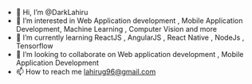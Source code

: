 - 👋 Hi, I’m @DarkLahiru
- 👀 I’m interested in Web Application development , Mobile Application Development, Machine Learning , Computer Vision and more
- 🌱 I’m currently learning ReactJS , AngularJS , React Native , NodeJs , Tensorflow
- 💞️ I’m looking to collaborate on Web application development , Mobile Application Development
- 📫 How to reach me lahirug96@gmail.com

<!---
DarkLahiru/DarkLahiru is a ✨ special ✨ repository because its `README.md` (this file) appears on your GitHub profile.
You can click the Preview link to take a look at your changes.
--->
